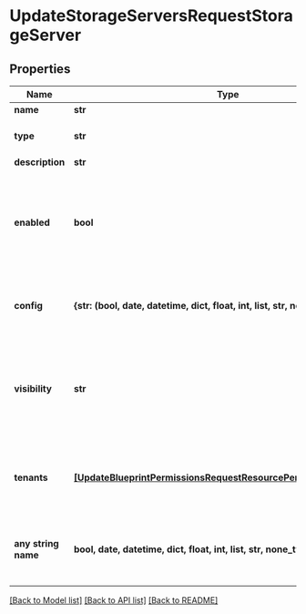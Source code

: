 # UpdateStorageServersRequestStorageServer


## Properties
Name | Type | Description | Notes
------------ | ------------- | ------------- | -------------
**name** | **str** | Name | [optional] 
**type** | **str** | The &#x60;Storage Type&#x60; Code or ID | [optional] 
**description** | **str** | description | [optional] 
**enabled** | **bool** | The enabled flag | [optional]  if omitted the server will use the default value of True
**config** | **{str: (bool, date, datetime, dict, float, int, list, str, none_type)}** | Configuration object with parameters that vary by &#x60;type&#x60; | [optional] 
**visibility** | **str** | private or public | [optional]  if omitted the server will use the default value of "private"
**tenants** | [**[UpdateBlueprintPermissionsRequestResourcePermissionSitesInner]**](UpdateBlueprintPermissionsRequestResourcePermissionSitesInner.md) | Array of tenant account ids that are allowed access | [optional] 
**any string name** | **bool, date, datetime, dict, float, int, list, str, none_type** | any string name can be used but the value must be the correct type | [optional]

[[Back to Model list]](../README.md#documentation-for-models) [[Back to API list]](../README.md#documentation-for-api-endpoints) [[Back to README]](../README.md)


